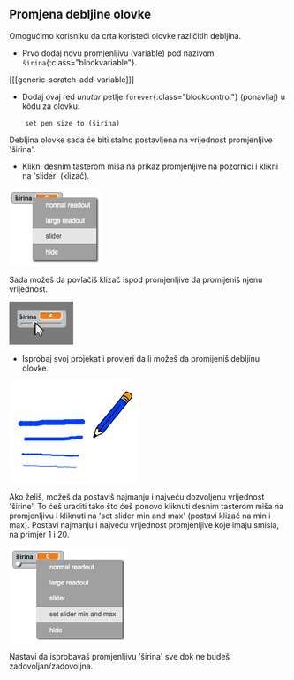 ## Promjena debljine olovke

Omogućimo korisniku da crta koristeći olovke različitih debljina.

+ Prvo dodaj novu promjenljivu (variable) pod nazivom `širina`{:class="blockvariable"}.

[[[generic-scratch-add-variable]]]

+ Dodaj ovaj red *unutar* petlje `forever`{:class="blockcontrol"} (ponavljaj) u kôdu za olovku:

```blocks
    set pen size to (širina)
```

Debljina olovke sada će biti stalno postavljena na vrijednost promjenljive 'širina'.

+ Klikni desnim tasterom miša na prikaz promjenljive na pozornici i klikni na 'slider' (klizač).

![screenshot](images/paint-slider.png)

Sada možeš da povlačiš klizač ispod promjenljive da promijeniš njenu vrijednost.

![screenshot](images/paint-slider-change.png)

+ Isprobaj svoj projekat i provjeri da li možeš da promijeniš debljinu olovke.

![screenshot](images/paint-width-test.png)

Ako želiš, možeš da postaviš najmanju i najveću dozvoljenu vrijednost 'širine'. To ćeš uraditi tako što ćeš ponovo kliknuti desnim tasterom miša na promjenljivu i kliknuti na 'set slider min and max' (postavi klizač na min i max). Postavi najmanju i najveću vrijednost promjenljive koje imaju smisla, na primjer 1 i 20.

![screenshot](images/paint-slider-max.png)

Nastavi da isprobavaš promjenljivu 'širina' sve dok ne budeš zadovoljan/zadovoljna.